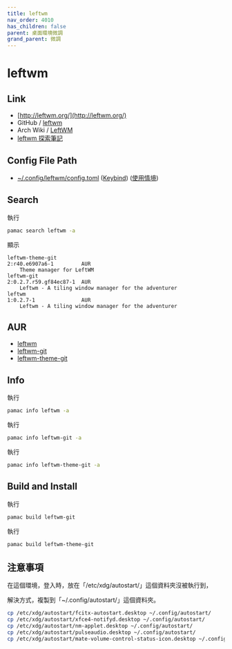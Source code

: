 ```yaml
---
title: leftwm
nav_order: 4010
has_children: false
parent: 桌面環境微調
grand_parent: 微調
---
```



# leftwm


## Link

* [http://leftwm.org/](http://leftwm.org/)
* GitHub / [leftwm](https://github.com/leftwm/leftwm)
* Arch Wiki / [LeftWM](https://wiki.archlinux.org/title/LeftWM)
* [leftwm 探索筆記](https://samwhelp.github.io/note-about-leftwm/)


## Config File Path

* [~/.config/leftwm/config.toml](https://github.com/samwhelp/note-about-leftwm/blob/gh-pages/_demo/config/main/config/leftwm/config.toml) ([Keybind](https://github.com/samwhelp/note-about-leftwm/blob/gh-pages/_demo/config/main/spec-keybind.md)) ([使用情境](https://samwhelp.github.io/note-about-leftwm/read/scenario.html))


## Search

執行

``` sh
pamac search leftwm -a
```

顯示

```
leftwm-theme-git                                                            2:r40.e6907a6-1         AUR
    Theme manager for LeftWM
leftwm-git                                                                  2:0.2.7.r59.gf84ec87-1  AUR
    Leftwm - A tiling window manager for the adventurer
leftwm                                                                      1:0.2.7-1               AUR
    Leftwm - A tiling window manager for the adventurer
```

## AUR

* [leftwm](https://aur.archlinux.org/packages/leftwm)
* [leftwm-git](https://aur.archlinux.org/packages/leftwm-git)
* [leftwm-theme-git](https://aur.archlinux.org/packages/leftwm-theme-git)


## Info

執行

``` sh
pamac info leftwm -a
```

執行

``` sh
pamac info leftwm-git -a
```

執行

``` sh
pamac info leftwm-theme-git -a
```

## Build and Install

執行

``` sh
pamac build leftwm-git
```

執行

``` sh
pamac build leftwm-theme-git
```


## 注意事項

在這個環境，登入時，放在「/etc/xdg/autostart/」這個資料夾沒被執行到，

解決方式，複製到「~/.config/autostart/」這個資料夾。

``` sh
cp /etc/xdg/autostart/fcitx-autostart.desktop ~/.config/autostart/
cp /etc/xdg/autostart/xfce4-notifyd.desktop ~/.config/autostart/
cp /etc/xdg/autostart/nm-applet.desktop ~/.config/autostart/
cp /etc/xdg/autostart/pulseaudio.desktop ~/.config/autostart/
cp /etc/xdg/autostart/mate-volume-control-status-icon.desktop ~/.config/autostart/
```
